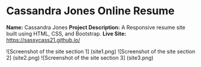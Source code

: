# Cassandra Jones Online Resume

**Name:** Cassandra Jones
**Project Description:** A Responsive resume site built using HTML, CSS, and Bootstrap.
**Live Site:**  https://sassycass21.github.io/

![Screenshot of the site section 1] (site1.png)
![Screenshot of the site section 2] (site2.png)
![Screenshot of the site section 3] (site3.png)
